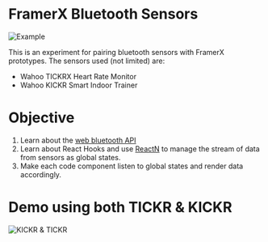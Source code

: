 # FramerX Bluetooth Sensors

![Example](https://media.giphy.com/media/WRLC2Qtq5TpXvLSWed/giphy.gif)

This is an experiment for pairing bluetooth sensors with FramerX prototypes. The sensors used (not limited) are:

- Wahoo TICKRX Heart Rate Monitor
- Wahoo KICKR Smart Indoor Trainer

# Objective

1. Learn about the [web bluetooth API](https://webbluetoothcg.github.io/web-bluetooth/)
2. Learn about React Hooks and use [ReactN](https://github.com/CharlesStover/reactn) to manage the stream of data from sensors as global states.
3. Make each code component listen to global states and render data accordingly.

# Demo using both TICKR & KICKR

![KICKR & TICKR](https://media.giphy.com/media/lmofJu83ddIVeq943F/giphy.gif)
